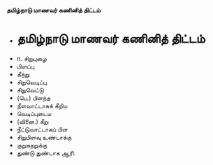 **தமிழ்நாடு மாணவர் கணினித் திட்டம்**
- # தமிழ்நாடு மாணவர் கணினித் திட்டம்
- n. சிறுபுழை
- பிளப்பு
- கீற்று
- சிறுவெடிப்பு
- சிறுவெட்டு
- (பெ.) பிளந்த
- நீளவாட்டாகக் கீறிய
- வெடிப்புடைய
- (வினை.) கீறு
- நீட்டுவாட்டாகப் பிள
- சிறுபிளவு உண்டாக்கு
- குறுகநறுக்கு
- துண்டு துண்டாக ஆரி.

